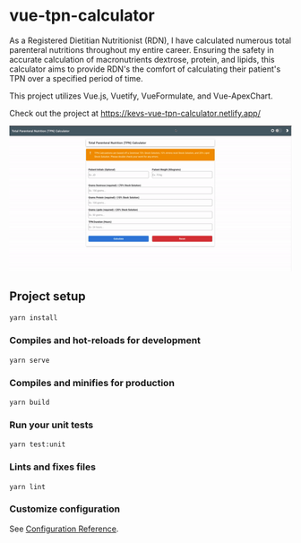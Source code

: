 # vue-tpn-calculator

As a Registered Dietitian Nutritionist (RDN), I have calculated numerous total parenteral nutritions throughout my entire career. Ensuring the safety in accurate calculation of macronutrients dextrose, protein, and lipids, this calculator aims to provide RDN's the comfort of calculating their patient's TPN over a specified period of time.

This project utilizes Vue.js, Vuetify, VueFormulate, and Vue-ApexChart.

Check out the project at https://kevs-vue-tpn-calculator.netlify.app/

![](vue-tpn-calculator.gif)

## Project setup
```
yarn install
```

### Compiles and hot-reloads for development
```
yarn serve
```

### Compiles and minifies for production
```
yarn build
```

### Run your unit tests
```
yarn test:unit
```

### Lints and fixes files
```
yarn lint
```

### Customize configuration
See [Configuration Reference](https://cli.vuejs.org/config/).
